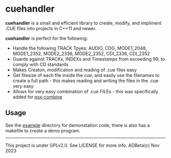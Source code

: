 # cuehandler
**cuehandler** is a small and efficient library to create, modify, and 
impliment .CUE files into projects in C++11 and newer.

**cuehandler** is perfect for the following:  
* Handle the following TRACK Tpyes: AUDIO, CDG, MODE1_2048, MODE1_2352, 
MODE2_2336, MODE2_2352, CDI_2336, CDI_2352
* Guards against TRACKs, INDEXs and Timestamps from exceeding 99, to comply with
CD standards
* Makes Creaton, modification and reading of .cue files easy
* Get filesize of each file inside the cue, and easily use the filenames to 
create a full path - this makes reading and writing the files in the .cue very
easy
* Allows for very easy combination of .cue FILEs - this was specifically added
for [psx-combine](https://github.com/ADBeta/psx-comBINe)

## Usage
See the [example](https://github.com/ADBeta/cuehandler/tree/main/example)
directory for demonstation code, there is  also has a makefile to create a demo
program.

----
This project is under GPLv2.0. See LICENSE for more info. ADBeta(c) Nov 2023
